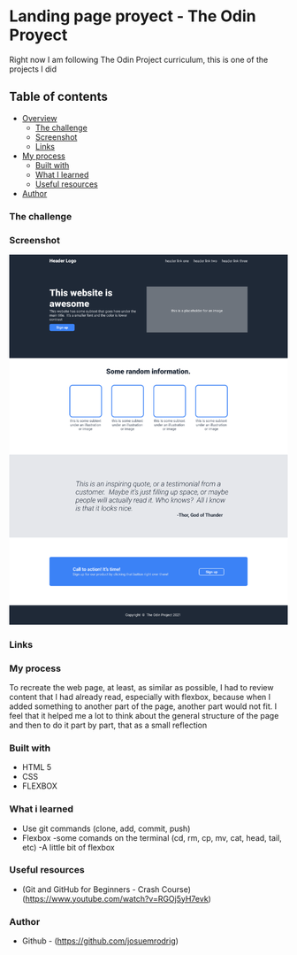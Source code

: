 # Landing page proyect - The Odin Proyect

Right now I am following The Odin Project curriculum, this is one of the projects I did

## Table of contents

- [Overview](#overview)
    - [The challenge](#The-challenge)
    - [Screenshot](#screenshot)
    - [Links](#links)
- [My process](my-process)
  - [Built with](#built-with)
  - [What I learned](#what-i-learned)
  - [Useful resources](#useful-resources)
- [Author](#author)

### The challenge 


### Screenshot

![](./img/01.png) 

### Links

### My process
To recreate the web page, at least, as similar as possible, I had to review content that I had already read, especially with flexbox, because when I added something to another part of the page, another part would not fit. I feel that it helped me a lot to think about the general structure of the page and then to do it part by part, that as a small reflection
    
### Built with

- HTML 5
- CSS
- FLEXBOX

### What i learned

- Use git commands (clone, add, commit, push)
- Flexbox
-some comands on the terminal (cd, rm, cp, mv, cat, head, tail, etc)
-A little bit of flexbox

### Useful resources

- (Git and GitHub for Beginners - Crash Course) (https://www.youtube.com/watch?v=RGOj5yH7evk)

### Author

- Github - (https://github.com/josuemrodrig)




